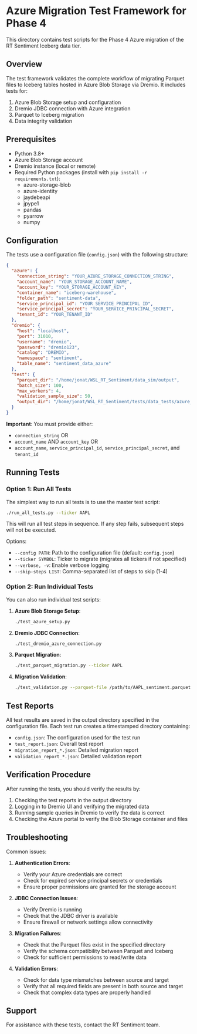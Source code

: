 # Azure Migration Test Framework for Phase 4

This directory contains test scripts for the Phase 4 Azure migration of the RT Sentiment Iceberg data tier.

## Overview

The test framework validates the complete workflow of migrating Parquet files to Iceberg tables hosted in Azure Blob Storage via Dremio. It includes tests for:

1. Azure Blob Storage setup and configuration
2. Dremio JDBC connection with Azure integration
3. Parquet to Iceberg migration
4. Data integrity validation

## Prerequisites

- Python 3.8+
- Azure Blob Storage account
- Dremio instance (local or remote)
- Required Python packages (install with `pip install -r requirements.txt`):
  - azure-storage-blob
  - azure-identity
  - jaydebeapi
  - jpype1
  - pandas
  - pyarrow
  - numpy

## Configuration

The tests use a configuration file (`config.json`) with the following structure:

```json
{
  "azure": {
    "connection_string": "YOUR_AZURE_STORAGE_CONNECTION_STRING",
    "account_name": "YOUR_STORAGE_ACCOUNT_NAME",
    "account_key": "YOUR_STORAGE_ACCOUNT_KEY",
    "container_name": "iceberg-warehouse",
    "folder_path": "sentiment-data",
    "service_principal_id": "YOUR_SERVICE_PRINCIPAL_ID",
    "service_principal_secret": "YOUR_SERVICE_PRINCIPAL_SECRET",
    "tenant_id": "YOUR_TENANT_ID"
  },
  "dremio": {
    "host": "localhost",
    "port": 31010,
    "username": "dremio",
    "password": "dremio123",
    "catalog": "DREMIO",
    "namespace": "sentiment",
    "table_name": "sentiment_data_azure"
  },
  "test": {
    "parquet_dir": "/home/jonat/WSL_RT_Sentiment/data_sim/output",
    "batch_size": 100,
    "max_workers": 4,
    "validation_sample_size": 50,
    "output_dir": "/home/jonat/WSL_RT_Sentiment/tests/data_tests/azure_migration/results"
  }
}
```

**Important**: You must provide either:
- `connection_string` OR
- `account_name` AND `account_key` OR
- `account_name`, `service_principal_id`, `service_principal_secret`, and `tenant_id`

## Running Tests

### Option 1: Run All Tests

The simplest way to run all tests is to use the master test script:

```bash
./run_all_tests.py --ticker AAPL
```

This will run all test steps in sequence. If any step fails, subsequent steps will not be executed.

Options:
- `--config PATH`: Path to the configuration file (default: `config.json`)
- `--ticker SYMBOL`: Ticker to migrate (migrates all tickers if not specified)
- `--verbose, -v`: Enable verbose logging
- `--skip-steps LIST`: Comma-separated list of steps to skip (1-4)

### Option 2: Run Individual Tests

You can also run individual test scripts:

1. **Azure Blob Storage Setup**:
   ```bash
   ./test_azure_setup.py
   ```

2. **Dremio JDBC Connection**:
   ```bash
   ./test_dremio_azure_connection.py
   ```

3. **Parquet Migration**:
   ```bash
   ./test_parquet_migration.py --ticker AAPL
   ```

4. **Migration Validation**:
   ```bash
   ./test_validation.py --parquet-file /path/to/AAPL_sentiment.parquet
   ```

## Test Reports

All test results are saved in the output directory specified in the configuration file. Each test run creates a timestamped directory containing:

- `config.json`: The configuration used for the test run
- `test_report.json`: Overall test report
- `migration_report_*.json`: Detailed migration report
- `validation_report_*.json`: Detailed validation report

## Verification Procedure

After running the tests, you should verify the results by:

1. Checking the test reports in the output directory
2. Logging in to Dremio UI and verifying the migrated data
3. Running sample queries in Dremio to verify the data is correct
4. Checking the Azure portal to verify the Blob Storage container and files

## Troubleshooting

Common issues:

1. **Authentication Errors**:
   - Verify your Azure credentials are correct
   - Check for expired service principal secrets or credentials
   - Ensure proper permissions are granted for the storage account

2. **JDBC Connection Issues**:
   - Verify Dremio is running
   - Check that the JDBC driver is available
   - Ensure firewall or network settings allow connectivity

3. **Migration Failures**:
   - Check that the Parquet files exist in the specified directory
   - Verify the schema compatibility between Parquet and Iceberg
   - Check for sufficient permissions to read/write data

4. **Validation Errors**:
   - Check for data type mismatches between source and target
   - Verify that all required fields are present in both source and target
   - Check that complex data types are properly handled

## Support

For assistance with these tests, contact the RT Sentiment team.
